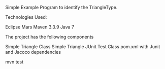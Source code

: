 Simple Example Program to identify the TriangleType.

Technologies Used:

Eclipse Mars
Maven 3.3.9
Java 7

The project has the following components

Simple Triangle Class
Simple Triangle  JUnit Test Class
pom.xml with Junit and Jacoco dependencies

mvn test